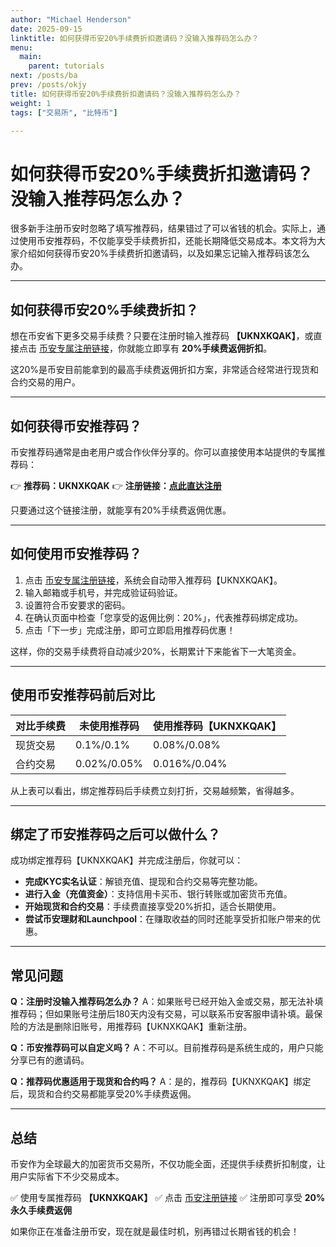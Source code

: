 ```yaml
---
author: "Michael Henderson"
date: 2025-09-15
linktitle: 如何获得币安20%手续费折扣邀请码？没输入推荐码怎么办？
menu:
  main:
    parent: tutorials
next: /posts/ba
prev: /posts/okjy
title: 如何获得币安20%手续费折扣邀请码？没输入推荐码怎么办？
weight: 1
tags: ["交易所", "比特币"]

---
```

# 如何获得币安20%手续费折扣邀请码？没输入推荐码怎么办？

很多新手注册币安时忽略了填写推荐码，结果错过了可以省钱的机会。实际上，通过使用币安推荐码，不仅能享受手续费折扣，还能长期降低交易成本。本文将为大家介绍如何获得币安20%手续费折扣邀请码，以及如果忘记输入推荐码该怎么办。

---

## 如何获得币安20%手续费折扣？

想在币安省下更多交易手续费？只要在注册时输入推荐码 **【UKNXKQAK】**，或直接点击 [币安专属注册链接](https://www.binance.com/zh-CN/join?ref=UKNXKQAK)，你就能立即享有 **20%手续费返佣折扣**。

这20%是币安目前能拿到的最高手续费返佣折扣方案，非常适合经常进行现货和合约交易的用户。

---

## 如何获得币安推荐码？

币安推荐码通常是由老用户或合作伙伴分享的。你可以直接使用本站提供的专属推荐码：

👉 **推荐码：UKNXKQAK**
👉 **注册链接：[点此直达注册](https://www.binance.com/zh-CN/join?ref=UKNXKQAK)**

只要通过这个链接注册，就能享有20%手续费返佣优惠。

---

## 如何使用币安推荐码？

1. 点击 [币安专属注册链接](https://www.binance.com/zh-CN/join?ref=UKNXKQAK)，系统会自动带入推荐码【UKNXKQAK】。
2. 输入邮箱或手机号，并完成验证码验证。
3. 设置符合币安要求的密码。
4. 在确认页面中检查「您享受的返佣比例：20%」，代表推荐码绑定成功。
5. 点击「下一步」完成注册，即可立即启用推荐码优惠！

这样，你的交易手续费将自动减少20%，长期累计下来能省下一大笔资金。

---

## 使用币安推荐码前后对比

| 对比手续费 | 未使用推荐码      | 使用推荐码【UKNXKQAK】 |
| ----- | ----------- | --------------- |
| 现货交易  | 0.1%/0.1%   | 0.08%/0.08%     |
| 合约交易  | 0.02%/0.05% | 0.016%/0.04%    |

从上表可以看出，绑定推荐码后手续费立刻打折，交易越频繁，省得越多。

---

## 绑定了币安推荐码之后可以做什么？

成功绑定推荐码【UKNXKQAK】并完成注册后，你就可以：

* **完成KYC实名认证**：解锁充值、提现和合约交易等完整功能。
* **进行入金（充值资金）**：支持信用卡买币、银行转账或加密货币充值。
* **开始现货和合约交易**：手续费直接享受20%折扣，适合长期使用。
* **尝试币安理财和Launchpool**：在赚取收益的同时还能享受折扣账户带来的优惠。

---

## 常见问题

**Q：注册时没输入推荐码怎么办？**
A：如果账号已经开始入金或交易，那无法补填推荐码；但如果账号注册后180天内没有交易，可以联系币安客服申请补填。最保险的方法是删除旧账号，用推荐码【UKNXKQAK】重新注册。

**Q：币安推荐码可以自定义吗？**
A：不可以。目前推荐码是系统生成的，用户只能分享已有的邀请码。

**Q：推荐码优惠适用于现货和合约吗？**
A：是的，推荐码【UKNXKQAK】绑定后，现货和合约交易都能享受20%手续费返佣。

---

## 总结

币安作为全球最大的加密货币交易所，不仅功能全面，还提供手续费折扣制度，让用户实际省下不少交易成本。

✅ 使用专属推荐码 **【UKNXKQAK】**
✅ 点击 [币安注册链接](https://www.binance.com/zh-CN/join?ref=UKNXKQAK)
✅ 注册即可享受 **20%永久手续费返佣**

如果你正在准备注册币安，现在就是最佳时机，别再错过长期省钱的机会！
